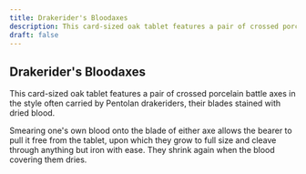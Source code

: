 ```yaml
---
title: Drakerider's Bloodaxes
description: This card-sized oak tablet features a pair of crossed porcelain battle axes in the style often carried by Pentolan drakeriders, their blades stained with dried blood....
draft: false
---
```


## Drakerider's Bloodaxes

This card-sized oak tablet features a pair of crossed porcelain battle axes in the style often carried by Pentolan drakeriders, their blades stained with dried blood.

Smearing one's own blood onto the blade of either axe allows the bearer to pull it free from the tablet, upon which they grow to full size and cleave through anything but iron with ease. They shrink again when the blood covering them dries.
